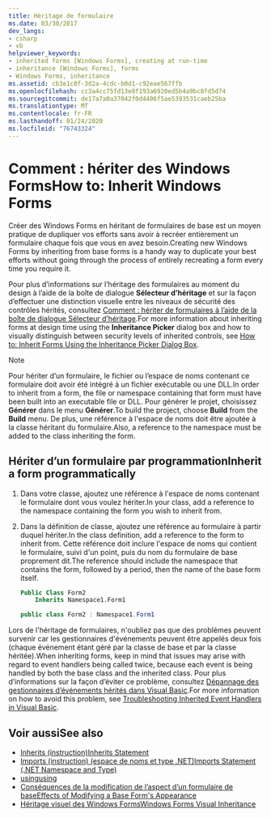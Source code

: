 ```yaml
---
title: Héritage de formulaire
ms.date: 03/30/2017
dev_langs:
- csharp
- vb
helpviewer_keywords:
- inherited forms [Windows Forms], creating at run-time
- inheritance [Windows Forms], forms
- Windows Forms, inheritance
ms.assetid: cb3e1c0f-3d2a-4cdc-b0d1-c92eae567ffb
ms.openlocfilehash: cc3a4cc75fd13e8f193a6920ed5b4a9bc8fd5d74
ms.sourcegitcommit: de17a7a0a37042f0d4406f5ae5393531caeb25ba
ms.translationtype: MT
ms.contentlocale: fr-FR
ms.lasthandoff: 01/24/2020
ms.locfileid: "76743324"
---
```

# <a name="how-to-inherit-windows-forms"></a><span data-ttu-id="59892-102">Comment : hériter des Windows Forms</span><span class="sxs-lookup"><span data-stu-id="59892-102">How to: Inherit Windows Forms</span></span>

<span data-ttu-id="59892-103">Créer des Windows Forms en héritant de formulaires de base est un moyen pratique de dupliquer vos efforts sans avoir à recréer entièrement un formulaire chaque fois que vous en avez besoin.</span><span class="sxs-lookup"><span data-stu-id="59892-103">Creating new Windows Forms by inheriting from base forms is a handy way to duplicate your best efforts without going through the process of entirely recreating a form every time you require it.</span></span>

<span data-ttu-id="59892-104">Pour plus d’informations sur l’héritage des formulaires au moment du design à l’aide de la boîte de dialogue **Sélecteur d’héritage** et sur la façon d’effectuer une distinction visuelle entre les niveaux de sécurité des contrôles hérités, consultez [Comment : hériter de formulaires à l’aide de la boîte de dialogue Sélecteur d’héritage](how-to-inherit-forms-using-the-inheritance-picker-dialog-box.md).</span><span class="sxs-lookup"><span data-stu-id="59892-104">For more information about inheriting forms at design time using the **Inheritance Picker** dialog box and how to visually distinguish between security levels of inherited controls, see [How to: Inherit Forms Using the Inheritance Picker Dialog Box](how-to-inherit-forms-using-the-inheritance-picker-dialog-box.md).</span></span>

> [!NOTE]
> <span data-ttu-id="59892-105">Pour hériter d’un formulaire, le fichier ou l’espace de noms contenant ce formulaire doit avoir été intégré à un fichier exécutable ou une DLL.</span><span class="sxs-lookup"><span data-stu-id="59892-105">In order to inherit from a form, the file or namespace containing that form must have been built into an executable file or DLL.</span></span> <span data-ttu-id="59892-106">Pour générer le projet, choisissez **Générer** dans le menu **Générer**.</span><span class="sxs-lookup"><span data-stu-id="59892-106">To build the project, choose **Build** from the **Build** menu.</span></span> <span data-ttu-id="59892-107">De plus, une référence à l'espace de noms doit être ajoutée à la classe héritant du formulaire.</span><span class="sxs-lookup"><span data-stu-id="59892-107">Also, a reference to the namespace must be added to the class inheriting the form.</span></span>

## <a name="inherit-a-form-programmatically"></a><span data-ttu-id="59892-108">Hériter d’un formulaire par programmation</span><span class="sxs-lookup"><span data-stu-id="59892-108">Inherit a form programmatically</span></span>

1. <span data-ttu-id="59892-109">Dans votre classe, ajoutez une référence à l'espace de noms contenant le formulaire dont vous voulez hériter.</span><span class="sxs-lookup"><span data-stu-id="59892-109">In your class, add a reference to the namespace containing the form you wish to inherit from.</span></span>

2. <span data-ttu-id="59892-110">Dans la définition de classe, ajoutez une référence au formulaire à partir duquel hériter.</span><span class="sxs-lookup"><span data-stu-id="59892-110">In the class definition, add a reference to the form to inherit from.</span></span> <span data-ttu-id="59892-111">Cette référence doit inclure l'espace de noms qui contient le formulaire, suivi d'un point, puis du nom du formulaire de base proprement dit.</span><span class="sxs-lookup"><span data-stu-id="59892-111">The reference should include the namespace that contains the form, followed by a period, then the name of the base form itself.</span></span>

    ```vb
    Public Class Form2
        Inherits Namespace1.Form1
    ```

    ```csharp
    public class Form2 : Namespace1.Form1
    ```

 <span data-ttu-id="59892-112">Lors de l'héritage de formulaires, n'oubliez pas que des problèmes peuvent survenir car les gestionnaires d'événements peuvent être appelés deux fois (chaque événement étant géré par la classe de base et par la classe héritée).</span><span class="sxs-lookup"><span data-stu-id="59892-112">When inheriting forms, keep in mind that issues may arise with regard to event handlers being called twice, because each event is being handled by both the base class and the inherited class.</span></span> <span data-ttu-id="59892-113">Pour plus d’informations sur la façon d’éviter ce problème, consultez [Dépannage des gestionnaires d’événements hérités dans Visual Basic](../../../visual-basic/programming-guide/language-features/events/troubleshooting-inherited-event-handlers.md).</span><span class="sxs-lookup"><span data-stu-id="59892-113">For more information on how to avoid this problem, see [Troubleshooting Inherited Event Handlers in Visual Basic](../../../visual-basic/programming-guide/language-features/events/troubleshooting-inherited-event-handlers.md).</span></span>

## <a name="see-also"></a><span data-ttu-id="59892-114">Voir aussi</span><span class="sxs-lookup"><span data-stu-id="59892-114">See also</span></span>

- [<span data-ttu-id="59892-115">Inherits (instruction)</span><span class="sxs-lookup"><span data-stu-id="59892-115">Inherits Statement</span></span>](../../../visual-basic/language-reference/statements/inherits-statement.md)
- [<span data-ttu-id="59892-116">Imports (instruction) (espace de noms et type .NET)</span><span class="sxs-lookup"><span data-stu-id="59892-116">Imports Statement (.NET Namespace and Type)</span></span>](../../../visual-basic/language-reference/statements/imports-statement-net-namespace-and-type.md)
- [<span data-ttu-id="59892-117">using</span><span class="sxs-lookup"><span data-stu-id="59892-117">using</span></span>](../../../csharp/language-reference/keywords/using.md)
- [<span data-ttu-id="59892-118">Conséquences de la modification de l’aspect d’un formulaire de base</span><span class="sxs-lookup"><span data-stu-id="59892-118">Effects of Modifying a Base Form's Appearance</span></span>](effects-of-modifying-base-form-appearance.md)
- [<span data-ttu-id="59892-119">Héritage visuel des Windows Forms</span><span class="sxs-lookup"><span data-stu-id="59892-119">Windows Forms Visual Inheritance</span></span>](windows-forms-visual-inheritance.md)
